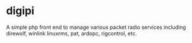 # digipi

A simple php front end to manage various packet radio services including
direwolf, winlink linuxrms, pat, ardopc, rigcontrol, etc.
